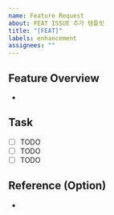 ```yaml
---
name: Feature Request
about: FEAT ISSUE 추가 템플릿
title: "[FEAT]"
labels: enhancement
assignees: ""
---
```


## Feature Overview
-

## Task
- [ ] TODO
- [ ] TODO
- [ ] TODO

## Reference (Option)
-